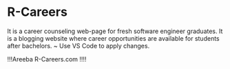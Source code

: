 # R-Careers
It is a career counseling web-page for fresh software engineer graduates.
It is a blogging website where career opportunities are available for students after bachelors.
~ Use VS Code to apply changes.

!!!Areeba R-Careers.com !!!!
